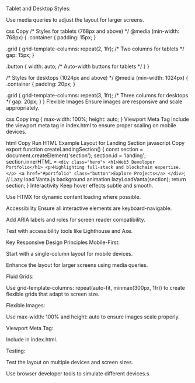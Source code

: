 Tablet and Desktop Styles:

Use media queries to adjust the layout for larger screens.

css
Copy
/* Styles for tablets (768px and above) */
@media (min-width: 768px) {
  .container {
    padding: 15px;
  }

  .grid {
    grid-template-columns: repeat(2, 1fr); /* Two columns for tablets */
    gap: 15px;
  }

  .button {
    width: auto; /* Auto-width buttons for tablets */
  }
}

/* Styles for desktops (1024px and above) */
@media (min-width: 1024px) {
  .container {
    padding: 20px;
  }

  .grid {
    grid-template-columns: repeat(3, 1fr); /* Three columns for desktops */
    gap: 20px;
  }
}
Flexible Images
Ensure images are responsive and scale appropriately.

css
Copy
img {
  max-width: 100%;
  height: auto;
}
Viewport Meta Tag
Include the viewport meta tag in index.html to ensure proper scaling on mobile devices.

html
Copy
<meta name="viewport" content="width=device-width, initial-scale=1.0">
Run HTML
Example Layout for Landing Section
javascript
Copy
export function createLandingSection() {
    const section = document.createElement('section');
    section.id = 'landing';
    section.innerHTML = `
        <div class="hero">
            <h1>Web3 Developer Portfolio</h1>
            <p>Highlighting full-stack and blockchain expertise.</p>
            <a href="#portfolio" class="button">Explore Projects</a>
        </div>
    `;
    // Lazy load Vanta.js background animation
    lazyLoadVanta(section);
    return section;
}
Interactivity
Keep hover effects subtle and smooth.

Use HTMX for dynamic content loading where possible.

Accessibility
Ensure all interactive elements are keyboard-navigable.

Add ARIA labels and roles for screen reader compatibility.

Test with accessibility tools like Lighthouse and Axe.

Key Responsive Design Principles
Mobile-First:

Start with a single-column layout for mobile devices.

Enhance the layout for larger screens using media queries.

Fluid Grids:

Use grid-template-columns: repeat(auto-fit, minmax(300px, 1fr)) to create flexible grids that adapt to screen size.

Flexible Images:

Use max-width: 100% and height: auto to ensure images scale properly.

Viewport Meta Tag:

Include <meta name="viewport" content="width=device-width, initial-scale=1.0"> in index.html.

Testing:

Test the layout on multiple devices and screen sizes.

Use browser developer tools to simulate different devices.s